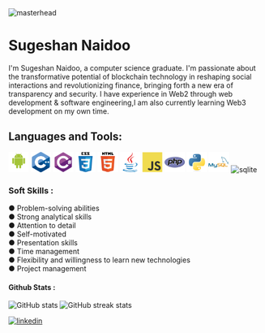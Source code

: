 <img src="https://media.tenor.com/3bTxZ4HdrysAAAAC/pixels-neon.gif" alt="masterhead" width="1000" height="350">
<h1>Sugeshan Naidoo</h1>

I'm Sugeshan Naidoo, a computer science graduate. I'm passionate about the transformative potential of blockchain technology in reshaping social interactions and revolutionizing finance, bringing forth a new era of transparency and security.
I have experience in Web2 through web development & software engineering,I am also currently learning Web3 development on my own time.

<h2 align="left">Languages and Tools:</h2>
<p align="left"> <img src="https://raw.githubusercontent.com/devicons/devicon/master/icons/android/android-original-wordmark.svg" alt="android" width="40" height="40"/>
<img src="https://raw.githubusercontent.com/devicons/devicon/master/icons/cplusplus/cplusplus-original.svg" alt="cplusplus" width="40" height="40"/>
<img src="https://raw.githubusercontent.com/devicons/devicon/master/icons/csharp/csharp-original.svg" alt="csharp" width="40" height="40"/>
<img src="https://raw.githubusercontent.com/devicons/devicon/master/icons/css3/css3-original-wordmark.svg" alt="css3" width="40" height="40"/>
<img src="https://raw.githubusercontent.com/devicons/devicon/master/icons/html5/html5-original-wordmark.svg" alt="html5" width="40" height="40"/>
<img src="https://raw.githubusercontent.com/devicons/devicon/master/icons/java/java-original.svg" alt="java" width="40" height="40"/>
<img src="https://raw.githubusercontent.com/devicons/devicon/master/icons/javascript/javascript-original.svg" alt="javascript" width="40" height="40"/>
<img src="https://raw.githubusercontent.com/devicons/devicon/master/icons/php/php-original.svg" alt="php" width="40" height="40"/>
<img src="https://raw.githubusercontent.com/devicons/devicon/master/icons/python/python-original.svg" alt="python" width="40" height="40"/>
<img src="https://raw.githubusercontent.com/devicons/devicon/master/icons/mysql/mysql-original-wordmark.svg" alt="mysql" width="40" height="40"/>
<img src="https://www.vectorlogo.zone/logos/sqlite/sqlite-icon.svg" alt="sqlite" width="40" height="40"/></p>

<h3>Soft Skills :</h3>
● Problem-solving abilities <br>
● Strong analytical skills <br>
● Attention to detail <br>
● Self-motivated <br>
● Presentation skills <br>
● Time management <br>
● Flexibility and willingness to learn new technologies <br>
● Project management

<h4>Github Stats :</h4>

![GitHub stats](https://github-readme-stats.vercel.app/api?username=SugeshanNaidoo&show_icons=true) 
![GitHub streak stats](https://streak-stats.demolab.com/?user=SugeshanNaidoo)


[<img src='https://cdn.jsdelivr.net/npm/simple-icons@3.0.1/icons/linkedin.svg' alt='linkedin' height='40'>](https://www.linkedin.com/in/sugeshannaidoo/)  

